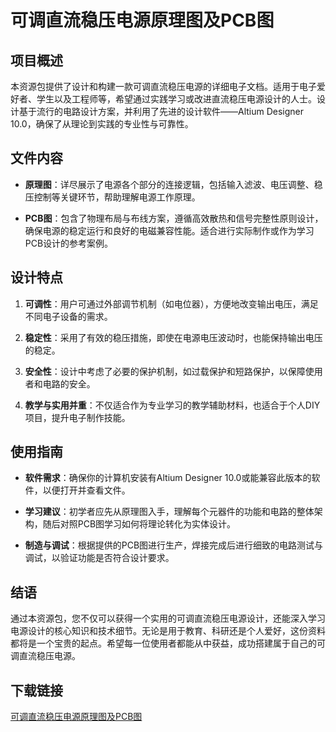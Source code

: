 # 可调直流稳压电源原理图及PCB图

## 项目概述

本资源包提供了设计和构建一款可调直流稳压电源的详细电子文档。适用于电子爱好者、学生以及工程师等，希望通过实践学习或改进直流稳压电源设计的人士。设计基于流行的电路设计方案，并利用了先进的设计软件——Altium Designer 10.0，确保了从理论到实践的专业性与可靠性。

## 文件内容

- **原理图**：详尽展示了电源各个部分的连接逻辑，包括输入滤波、电压调整、稳压控制等关键环节，帮助理解电源工作原理。
  
- **PCB图**：包含了物理布局与布线方案，遵循高效散热和信号完整性原则设计，确保电源的稳定运行和良好的电磁兼容性能。适合进行实际制作或作为学习PCB设计的参考案例。

## 设计特点

1. **可调性**：用户可通过外部调节机制（如电位器），方便地改变输出电压，满足不同电子设备的需求。
   
2. **稳定性**：采用了有效的稳压措施，即使在电源电压波动时，也能保持输出电压的稳定。

3. **安全性**：设计中考虑了必要的保护机制，如过载保护和短路保护，以保障使用者和电路的安全。

4. **教学与实用并重**：不仅适合作为专业学习的教学辅助材料，也适合于个人DIY项目，提升电子制作技能。

## 使用指南

- **软件需求**：确保你的计算机安装有Altium Designer 10.0或能兼容此版本的软件，以便打开并查看文件。

- **学习建议**：初学者应先从原理图入手，理解每个元器件的功能和电路的整体架构，随后对照PCB图学习如何将理论转化为实体设计。

- **制造与调试**：根据提供的PCB图进行生产，焊接完成后进行细致的电路测试与调试，以验证功能是否符合设计要求。

## 结语

通过本资源包，您不仅可以获得一个实用的可调直流稳压电源设计，还能深入学习电源设计的核心知识和技术细节。无论是用于教育、科研还是个人爱好，这份资料都将是一个宝贵的起点。希望每一位使用者都能从中获益，成功搭建属于自己的可调直流稳压电源。

## 下载链接

[可调直流稳压电源原理图及PCB图](https://pan.quark.cn/s/92f194368ffc)